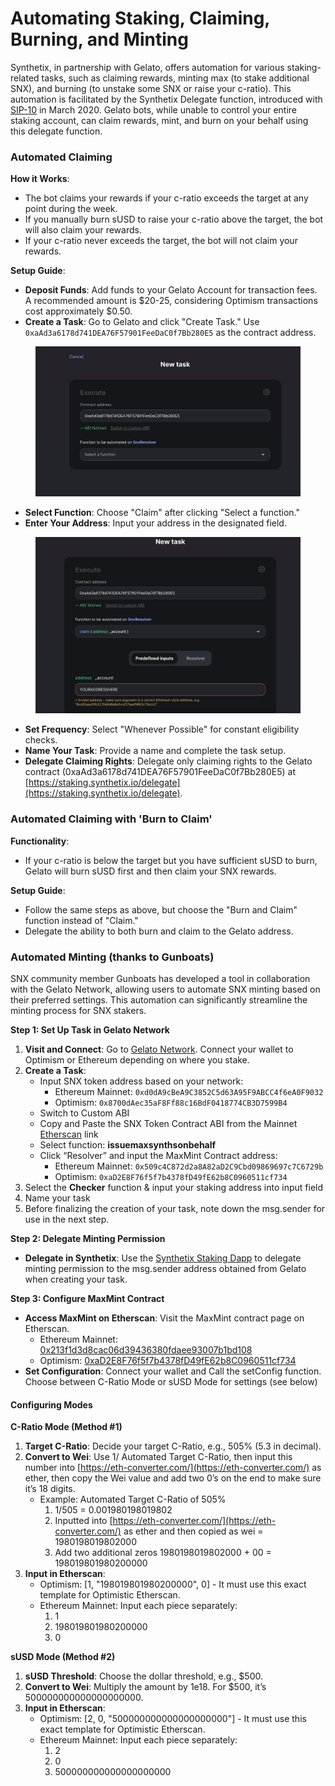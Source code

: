 # Automating Staking, Claiming, Burning, and Minting

Synthetix, in partnership with Gelato, offers automation for various staking-related tasks, such as claiming rewards, minting max (to stake additional SNX), and burning (to unstake some SNX or raise your c-ratio). This automation is facilitated by the Synthetix Delegate function, introduced with [SIP-10](https://sips.synthetix.io/sips/sip-10/) in March 2020. Gelato bots, while unable to control your entire staking account, can claim rewards, mint, and burn on your behalf using this delegate function.

### Automated Claiming

**How it Works**:

* The bot claims your rewards if your c-ratio exceeds the target at any point during the week.
* If you manually burn sUSD to raise your c-ratio above the target, the bot will also claim your rewards.
* If your c-ratio never exceeds the target, the bot will not claim your rewards.

**Setup Guide**:

* **Deposit Funds**: Add funds to your Gelato Account for transaction fees. A recommended amount is $20-25, considering Optimism transactions cost approximately $0.50.
* **Create a Task**: Go to Gelato and click "Create Task." Use `0xaAd3a6178d741DEA76F57901FeeDaC0f7Bb280E5` as the contract address.

<figure><img src="../../.gitbook/assets/image (3).png" alt=""><figcaption></figcaption></figure>

* **Select Function**: Choose "Claim" after clicking "Select a function."
* **Enter Your Address**: Input your address in the designated field.

<figure><img src="../../.gitbook/assets/image (4).png" alt=""><figcaption></figcaption></figure>

* **Set Frequency**: Select "Whenever Possible" for constant eligibility checks.
* **Name Your Task**: Provide a name and complete the task setup.
* **Delegate Claiming Rights**: Delegate only claiming rights to the Gelato contract (0xaAd3a6178d741DEA76F57901FeeDaC0f7Bb280E5) at [https://staking.synthetix.io/delegate](https://staking.synthetix.io/delegate).

### Automated Claiming with 'Burn to Claim'

**Functionality**:

* If your c-ratio is below the target but you have sufficient sUSD to burn, Gelato will burn sUSD first and then claim your SNX rewards.

**Setup Guide**:

* Follow the same steps as above, but choose the "Burn and Claim" function instead of "Claim."
* Delegate the ability to both burn and claim to the Gelato address.

### **Automated Minting (thanks to Gunboats)**

SNX community member Gunboats has developed a tool in collaboration with the Gelato Network, allowing users to automate SNX minting based on their preferred settings. This automation can significantly streamline the minting process for SNX stakers.

**Step 1: Set Up Task in Gelato Network**

1. **Visit and Connect**: Go to [Gelato Network](https://app.gelato.network/). Connect your wallet to Optimism or Ethereum depending on where you stake.
2. **Create a Task**:
   * Input SNX token address based on your network:
     * Ethereum Mainnet: `0xd0dA9cBeA9C3852C5d63A95F9ABCC4f6eA0F9032`
     * Optimism: `0x8700dAec35aF8Ff88c16BdF0418774CB3D7599B4`
   * Switch to Custom ABI
   * Copy and Paste the SNX Token Contract ABI from the Mainnet [Etherscan](https://etherscan.io/address/0xd0dA9cBeA9C3852C5d63A95F9ABCC4f6eA0F9032#code) link
   * Select function: **issuemaxsynthsonbehalf**
   * Click “Resolver” and input the MaxMint Contract address:
     * Ethereum Mainnet: `0x509c4C872d2a8A82aD2C9Cbd09869697c7C6729b`
     * Optimism: `0xaD2E8F76f5f7b4378fD49fE62b8C0960511cf734`
3. Select the **Checker** function & input your staking address into input field
4. Name your task
5. Before finalizing the creation of your task, note down the msg.sender for use in the next step.

**Step 2: Delegate Minting Permission**

* **Delegate in Synthetix**: Use the [Synthetix Staking Dapp](https://staking.synthetix.io/delegate) to delegate minting permission to the msg.sender address obtained from Gelato when creating your task.

**Step 3: Configure MaxMint Contract**

* **Access MaxMint on Etherscan**: Visit the MaxMint contract page on Etherscan.
  * Ethereum Mainnet: [0x213f1d3d8cac06d39436380fdaee93007b1bd108](https://etherscan.io/address/0x213f1d3d8cac06d39436380fdaee93007b1bd108)
  * Optimism: [0xaD2E8F76f5f7b4378fD49fE62b8C0960511cf734](https://optimistic.etherscan.io/address/0xaD2E8F76f5f7b4378fD49fE62b8C0960511cf734#writeContract)
* **Set Configuration**: Connect your wallet and Call the setConfig function. Choose between C-Ratio Mode or sUSD Mode for settings (see below)

#### **Configuring Modes**

**C-Ratio Mode (Method #1)**

1. **Target C-Ratio**: Decide your target C-Ratio, e.g., 505% (5.3 in decimal).
2. **Convert to Wei**: Use 1/ Automated Target C-Ratio, then input this number into [https://eth-converter.com/](https://eth-converter.com/) as ether, then copy the Wei value and add two 0’s on the end to make sure it’s 18 digits.
   * Example: Automated Target C-Ratio of 505%
     1. 1/505 = 0.001980198019802
     2. Inputted into [https://eth-converter.com/](https://eth-converter.com/) as ether and then copied as wei = 1980198019802000
     3. Add two additional zeros 1980198019802000 + 00 = 198019801980200000
3. **Input in Etherscan**:
   * Optimism: \[1, "198019801980200000", 0] - It must use this exact template for Optimistic Etherscan.
   * Ethereum Mainnet: Input each piece separately:
     1. 1
     2. 198019801980200000
     3. 0

**sUSD Mode (Method #2)**

1. **sUSD Threshold**: Choose the dollar threshold, e.g., $500.
2. **Convert to Wei**: Multiply the amount by 1e18. For $500, it’s 500000000000000000000.
3. **Input in Etherscan**:
   * Optimism: \[2, 0, "500000000000000000000"] - It must use this exact template for Optimistic Etherscan.
   * Ethereum Mainnet: Input each piece separately:
     1. 2
     2. 0
     3. 500000000000000000000
